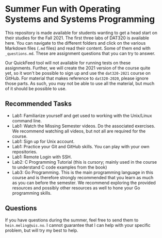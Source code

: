 # Summer Fun with Operating Systems and Systems Programming

This repository is made available for students wanting to get a head start on their studies for the Fall 2021.
The first three labs of DAT320 is available here.
You can navigate to the different folders and click on the various Markdown files (`.md` files) and read their content.
Some of them end with `_questions.md`.
These are assignment questions that you can try to answer.

Our QuickFeed tool will not available for running tests on these assignments.
Further, we will create the 2021 version of the course quite yet, so it won't be possible to sign up and use the `dat320-2021` course on GitHub.
For material that makes reference to `dat320-2020`, please ignore those parts.
As such, you may not be able to use all the material, but much of it should be possible to use.

## Recommended Tasks

- Lab1: Familiarize yourself and get used to working with the Unix/Linux command line.
- Lab1: Watch the Missing Semester videos.
  Do the associated exercises.
  We recommend watching all videos, but not all are required for the course.
- Lab1: Sign up for Unix account.
- Lab1: Practice your Git and GitHub skills. You can play with your own repositories.
- Lab1: Remote Login with SSH.
- Lab2: C Programming Tutorial (this is cursory; mainly used in the course to understand C code examples from the book)
- Lab3: Go Programming.
  This is the main programming language in this course and is therefore strongly recommended that you learn as much as you can before the semester.
  We recommend exploring the provided resources and possibly other resources as well to hone your Go programming skills.

## Questions

If you have questions during the summer, feel free to send them to `hein.meling@uis.no`.
I cannot guarantee that I can help with your specific problem, but will try my best to help.
